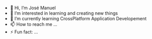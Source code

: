 - 👋 Hi, I’m José Manuel
- 👀 I’m interested in learning and creating new things
- 🌱 I’m currently learning CrossPlatform Application Developement
- 📫 How to reach me ...
- ⚡ Fun fact: ...

<!---
sisyphos-spirit/sisyphos-spirit is a ✨ special ✨ repository because its `README.md` (this file) appears on your GitHub profile.
You can click the Preview link to take a look at your changes.
--->
